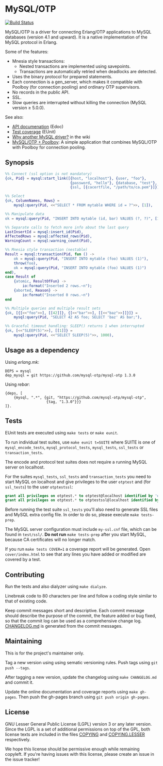 MySQL/OTP
=========

[![Build Status](https://travis-ci.org/mysql-otp/mysql-otp.svg)](https://travis-ci.org/mysql-otp/mysql-otp)

MySQL/OTP is a driver for connecting Erlang/OTP applications to MySQL
databases (version 4.1 and upward). It is a native implementation of the MySQL
protocol in Erlang.

Some of the features:

* Mnesia style transactions:
  * Nested transactions are implemented using savepoints.
  * Transactions are automatically retried when deadlocks are detected.
* Uses the binary protocol for prepared statements.
* Each connection is a gen_server, which makes it compatible with Poolboy (for
  connection pooling) and ordinary OTP supervisors.
* No records in the public API.
* SSL.
* Slow queries are interrupted without killing the connection (MySQL version
  ≥ 5.0.0).

See also:

* [API documenation](//mysql-otp.github.io/mysql-otp/index.html) (Edoc)
* [Test coverage](//mysql-otp.github.io/mysql-otp/eunit.html) (EUnit)
* [Why another MySQL driver?](https://github.com/mysql-otp/mysql-otp/wiki#why-another-mysql-driver) in the wiki
* [MySQL/OTP + Poolboy](https://github.com/mysql-otp/mysql-otp-poolboy):
  A simple application that combines MySQL/OTP with Poolboy for connection
  pooling.

Synopsis
--------

```Erlang
%% Connect (ssl option is not mandatory)
{ok, Pid} = mysql:start_link([{host, "localhost"}, {user, "foo"},
                              {password, "hello"}, {database, "test"},
                              {ssl, [{cacertfile, "/path/to/ca.pem"}]}]),

%% Select
{ok, ColumnNames, Rows} =
    mysql:query(Pid, <<"SELECT * FROM mytable WHERE id = ?">>, [1]),

%% Manipulate data
ok = mysql:query(Pid, "INSERT INTO mytable (id, bar) VALUES (?, ?)", [1, 42]),

%% Separate calls to fetch more info about the last query
LastInsertId = mysql:insert_id(Pid),
AffectedRows = mysql:affected_rows(Pid),
WarningCount = mysql:warning_count(Pid),

%% Mnesia style transaction (nestable)
Result = mysql:transaction(Pid, fun () ->
    ok = mysql:query(Pid, "INSERT INTO mytable (foo) VALUES (1)"),
    throw(foo),
    ok = mysql:query(Pid, "INSERT INTO mytable (foo) VALUES (1)")
end),
case Result of
    {atomic, ResultOfFun} ->
        io:format("Inserted 2 rows.~n");
    {aborted, Reason} ->
        io:format("Inserted 0 rows.~n")
end

%% Multiple queries and multiple result sets
{ok, [{[<<"foo">>], [[42]]}, {[<<"bar">>], [[<<"baz">>]]}]} =
    mysql:query(Pid, "SELECT 42 AS foo; SELECT 'baz' AS bar;"),

%% Graceful timeout handling: SLEEP() returns 1 when interrupted
{ok, [<<"SLEEP(5)">>], [[1]]} =
    mysql:query(Pid, <<"SELECT SLEEP(5)">>, 1000),
```

Usage as a dependency
---------------------

Using *erlang.mk*:

    DEPS = mysql
    dep_mysql = git https://github.com/mysql-otp/mysql-otp 1.3.0

Using *rebar*:

    {deps, [
        {mysql, ".*", {git, "https://github.com/mysql-otp/mysql-otp",
                       {tag, "1.3.0"}}}
    ]}.

Tests
-----

EUnit tests are executed using `make tests` or `make eunit`.

To run individual test suites, use `make eunit t=SUITE` where SUITE is one of
`mysql_encode_tests`, `mysql_protocol_tests`, `mysql_tests`, `ssl_tests` or
`transaction_tests`.

The encode and protocol test suites does not require a
running MySQL server on localhost.

For the suites `mysql_tests`, `ssl_tests` and `transaction_tests` you need to
start MySQL on localhost and give privileges to the user `otptest` and (for
`ssl_tests`) to the user `otptestssl`:

```SQL
grant all privileges on otptest.* to otptest@localhost identified by 'otptest';
grant all privileges on otptest.* to otptestssl@localhost identified by 'otptestssl' require ssl;
```

Before running the test suite `ssl_tests` you'll also need to generate SSL files
and MySQL extra config file. In order to do so, please execute `make tests-prep`.

The MySQL server configuration must include `my-ssl.cnf` file,
which can be found in `test/ssl/`.
**Do not run** `make tests-prep` after you start MySQL,
because CA certificates will no longer match.

If you run `make tests COVER=1` a coverage report will be generated. Open
`cover/index.html` to see that any lines you have added or modified are covered
by a test.

Contributing
------------

Run the tests and also dialyzer using `make dialyze`.

Linebreak code to 80 characters per line and follow a coding style similar to
that of existing code.

Keep commit messages short and descriptive. Each commit message should describe
the purpose of the commit, the feature added or bug fixed, so that the commit
log can be used as a comprehensive change log. [CHANGELOG.md](CHANGELOG.md) is
generated from the commit messages.

Maintaining
-----------

This is for the project's maintainer only.

Tag a new version using using sematic versioning rules. Push tags using
`git push --tags`.

After tagging a new version, update the changelog using `make CHANGELOG.md` and
commit it.

Update the online documentation and coverage reports using `make gh-pages`. Then
push the gh-pages branch using `git push origin gh-pages`.

License
-------

GNU Lesser General Public License (LGPL) version 3 or any later version.
Since the LGPL is a set of additional permissions on top of the GPL, both
license texts are included in the files [COPYING](COPYING) and
[COPYING.LESSER](COPYING.LESSER) respectively.

We hope this license should be permissive enough while remaining copyleft. If
you're having issues with this license, please create an issue in the issue
tracker!
